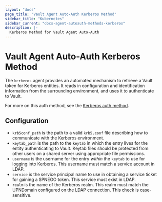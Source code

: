 ```yaml
---
layout: "docs"
page_title: "Vault Agent Auto-Auth Kerberos Method"
sidebar_title: "Kubernetes"
sidebar_current: "docs-agent-autoauth-methods-kerberos"
description: |-
  Kerberos Method for Vault Agent Auto-Auth
---
```


# Vault Agent Auto-Auth Kerberos Method

The `kerberos` agent provides an automated mechanism to retrieve
a Vault token for Kerberos entities. It reads in configuration and
identification information from the surrounding environment, and uses
it to authenticate to Vault.

For more on this auth method, see the [Kerberos auth method](https://www.vaultproject.io/docs/auth/kerberos.html).

## Configuration

- `krb5conf_path` is the path to a valid `krb5.conf` file describing how to
communicate with the Kerberos environment.
- `keytab_path` is the path to the `keytab` in which the entry lives for the
entity authenticating to Vault. Keytab files should be protected from other
users on a shared server using appropriate file permissions.
- `username` is the username for the entry _within_ the `keytab` to use for 
logging into Kerberos. This username must match a service account in LDAP.
- `service` is the service principal name to use in obtaining a service ticket for
gaining a SPNEGO token. This service must exist in LDAP.
- `realm` is the name of the Kerberos realm. This realm must match the UPNDomain
configured on the LDAP connection. This check is case-sensitive.
